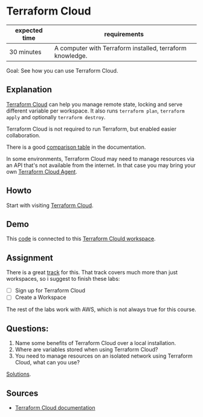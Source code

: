 # Terraform Cloud

|expected time|requirements                                             |
|-------------|---------------------------------------------------------|
|30 minutes   |A computer with Terraform installed, terraform knowledge.|

Goal: See how you can use Terraform Cloud.

## Explanation

[Terraform Cloud](https://app.terraform.io/) can help you manage remote state, locking and serve different variable per workspace. It also runs `terraform plan`, `terraform apply` and optionally `terraform destroy`.

Terraform Cloud is not required to run Terraform, but enabled easier collaboration.

There is a good [comparison table](https://www.terraform.io/docs/cloud/workspaces/index.html#workspace-contents) in the documentation.

In some environments, Terraform Cloud may need to manage resources via an API that's not available from the internet. In that case you may bring your own [Terraform Cloud Agent](https://www.terraform.io/docs/cloud/agents/index.html).

## Howto

Start with visiting [Terraform Cloud](https://app.terraform.io/).

## Demo

This [code](https://github.com/robertdebock/git-terraform-demo) is connected to this [Terraform Clould workspace](https://app.terraform.io/app/robertdebock/workspaces/git-terraform-demo).

## Assignment

There is a great [track](https://learn.hashicorp.com/collections/terraform/cloud-get-started) for this. That track covers much more than just workspaces, so i suggest to finish these labs:

- [ ] Sign up for Terraform Cloud
- [ ] Create a Workspace

The rest of the labs work with AWS, which is not always true for this course.

## Questions:

1. Name some benefits of Terraform Cloud over a local installation.
2. Where are variables stored when using Terraform Cloud?
3. You need to manage resources on an isolated network using Terraform Cloud, what can you use?

[Solutions](terraform-cloud-solutions).

## Sources

- [Terraform Cloud documentation](https://www.terraform.io/docs/cloud/workspaces/index.html)

